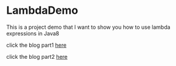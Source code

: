 # LambdaDemo
This is a project demo that I want to show you how to use lambda expressions in Java8


click the blog part1 [here](https://www.jianshu.com/p/f5fe805fdf0b)

click the blog part2 [here](https://www.jianshu.com/p/a767874f2823)